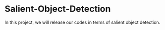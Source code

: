 # Salient-Object-Detection
In this project, we will release our codes in terms of salient object detection.


